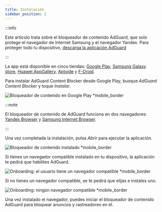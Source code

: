 ```yaml
---
title: Instalación
sidebar_position: 2
---
```


:::info

Este artículo trata sobre el bloqueador de contenido AdGuard, que solo protege el navegador de Internet Samsung y el navegador Yandex. Para proteger todo tu dispositivo, [descarga la aplicación AdGuard](https://agrd.io/download-kb-adblock)

:::

La app está disponible en cinco tiendas: [Google Play](https://play.google.com/store/apps/details?id=com.adguard.android.contentblocker), [Samsung Galaxy store](https://galaxystore.samsung.com/detail/com.adguard.android.contentblocker), [Huawei AppGallery](https://appgallery.huawei.com/#/app/C100440597), [Aptoide](https://adguard-content-blocker.en.aptoide.com/) y [F-Droid](https://f-droid.org/en/packages/com.adguard.android.contentblocker/).

Para instalar AdGuard Content Blocker desde Google Play, busque *AdGuard Content Blocker* y toque *Instalar*.

![Bloqueador de contenido en Google Play *mobile_border](https://cdn.adtidy.org/content/Kb/ad_blocker/content_blocker/content_blocker_play_market.jpg)

:::note

El bloqueador de contenido de AdGuard funciona en dos navegadores: [Yandex Browser](https://browser.yandex.com/) y [Samsung Internet Browser](https://play.google.com/store/apps/details?id=com.sec.android.app.sbrowser).

:::

Una vez completada la instalación, pulsa *Abrir* para ejecutar la aplicación.

![Bloqueador de contenido instalado *mobile_border](https://cdn.adtidy.org/content/Kb/ad_blocker/content_blocker/content_blocker_play_market_installed.jpg)

Si tienes un navegador compatible instalado en tu dispositivo, la aplicación te pedirá que habilites AdGuard.

![Onboarding: el usuario tiene un navegador compatible *mobile_border](https://cdn.adtidy.org/content/Kb/ad_blocker/content_blocker/content_blocker_onboarding2.jpg)

Si no tienes un navegador compatible, se te pedirá que elijas e instales uno.

![Onboarding: ningún navegador compatible *mobile_border](https://cdn.adtidy.org/content/Kb/ad_blocker/content_blocker/content_blocker_onboarding3.jpg)

Una vez instalado el navegador, puedes iniciar el bloqueador de contenido AdGuard para bloquear anuncios y rastreadores en él.
